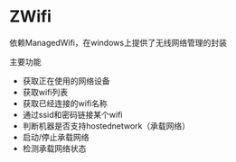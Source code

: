 # ZWifi
依赖ManagedWifi，在windows上提供了无线网络管理的封装

主要功能
* 获取正在使用的网络设备
* 获取wifi列表
* 获取已经连接的wifi名称
* 通过ssid和密码链接某个wifi
* 判断机器是否支持hostednetwork（承载网络）
* 启动/停止承载网络
* 检测承载网络状态
